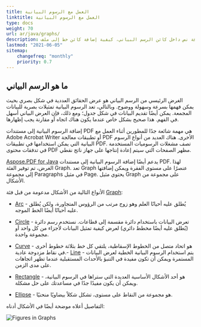 ```yaml
---
title: العمل مع الرسوم البيانية
linktitle: العمل مع الرسوم البيانية
type: docs
weight: 70
url: ar/java/graphs/
description: يشرح هذا المقال ما هو الرسم البياني، كيفية إنشاء كائن مستطيل مملوء، كيفية إضافة نص داخل كائن الرسم البياني، كيفية إضافة كائن خط إلى ملف PDF إلخ.
lastmod: "2021-06-05"
sitemap:
    changefreq: "monthly"
    priority: 0.7
---
```


## ما هو الرسم البياني

الغرض الرئيسي من الرسم البياني هو عرض الحقائق العددية في شكل بصري بحيث يمكن فهمها بسرعة وسهولة ووضوح. وبالتالي، تعد الرسوم البيانية تمثيلات بصرية للبيانات المجمعة. يمكن أيضًا تقديم البيانات في شكل جدول؛ ومع ذلك، فإن العرض البياني أسهل في الفهم. هذا صحيح بشكل خاص عندما يكون هناك اتجاه أو مقارنة يجب إظهارها.

إضافة الرسوم البيانية إلى مستندات PDF هي مهمة شائعة جدًا للمطورين أثناء العمل مع Adobe Acrobat Writer أو تطبيقات معالجة PDF الأخرى.
 هناك العديد من أنواع الرسوم البيانية التي يمكن استخدامها في تطبيقات PDF. تصف مشغلات الرسوميات المستخدمة في تدفقات محتوى PDF مظهر الصفحات التي سيتم إعادة إنتاجها على جهاز ناتج نقطي.

[Aspose.PDF for Java](/pdf/java/) يدعم أيضًا إضافة الرسوم البيانية إلى مستندات PDF. لهذا الغرض، تم توفير الفئة Graph. تعد Graph عنصرًا على مستوى الفقرة ويمكن إضافتها إلى مجموعة Paragraphs في مثيل Page. يحتوي مثيل Graph على مجموعة من الأشكال.

الأنواع التالية من الأشكال مدعومة من قبل فئة [Graph](https://reference.aspose.com/pdf/java/com.aspose.pdf.drawing/Graph):

- [Arc](/pdf/java/add-arc/) - يُطلق عليه أحيانًا العلم وهو زوج مرتب من الرؤوس المتجاورة، ولكن يُطلق عليه أحيانًا أيضًا الخط الموجه.
- [Circle](/pdf/java/add-circle/) - تعرض البيانات باستخدام دائرة مقسمة إلى قطاعات. نستخدم رسم دائرة (يُطلق عليه أيضًا مخطط دائري) لعرض كيفية تمثيل البيانات لأجزاء من كل واحد أو مجموعة واحدة.

- [Curve](/pdf/java/add-curve/) - هو اتحاد متصل من الخطوط الإسقاطية، يلتقي كل خط بثلاثة خطوط أخرى في نقاط مزدوجة عادية.- [Line](/pdf/java/add-line) - يتم استخدام الرسوم البيانية الخطية لعرض البيانات المستمرة ويمكن أن تكون مفيدة في التنبؤ بالأحداث المستقبلية عندما تظهر اتجاهات على مدى الزمن.
- [Rectangle](/pdf/java/add-rectangle/) - هو أحد الأشكال الأساسية العديدة التي ستراها في الرسوم البيانية، ويمكن أن يكون مفيدًا جدًا في مساعدتك على حل مشكلة.
- [Ellipse](/pdf/java/add-ellipse/) - هو مجموعة من النقاط على مستوى، تشكل شكلاً بيضاويًا منحنيًا.

التفاصيل أعلاه موضحة أيضًا في الأشكال أدناه:

![Figures in Graphs](graph.png)